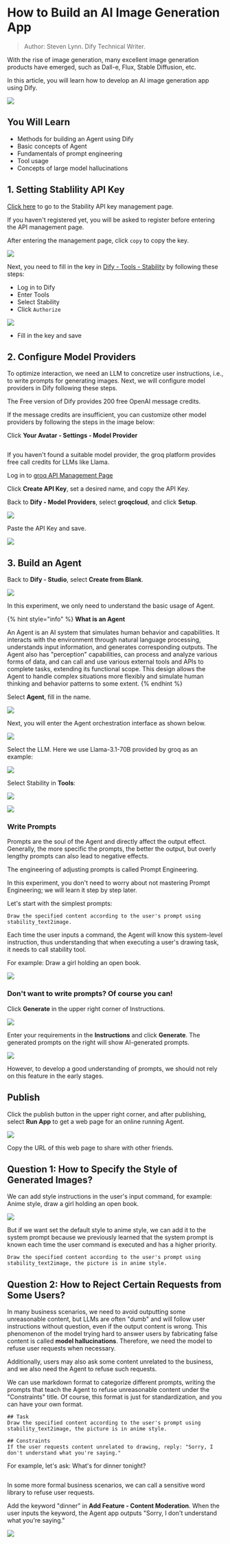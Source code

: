 # How to Build an AI Image Generation App

> Author: Steven Lynn. Dify Technical Writer.

With the rise of image generation, many excellent image generation products have emerged, such as Dall-e, Flux, Stable Diffusion, etc.

In this article, you will learn how to develop an AI image generation app using Dify.

![](https://assets-docs.dify.ai/dify-enterprise-mintlify/en/workshop/basic/05ff829cf382e82c9ece2676032d2383.png)

## You Will Learn

* Methods for building an Agent using Dify
* Basic concepts of Agent
* Fundamentals of prompt engineering
* Tool usage
* Concepts of large model hallucinations

## 1. Setting Stablility API Key

[Click here](https://platform.stability.ai/account/keys) to go to the Stability API key management page.

If you haven't registered yet, you will be asked to register before entering the API management page.

After entering the management page, click `copy` to copy the key.

![](https://assets-docs.dify.ai/dify-enterprise-mintlify/en/workshop/basic/f73d82756bdf93c8863ac0b1f55fa5af.png)

Next, you need to fill in the key in [Dify - Tools - Stability](https://cloud.dify.ai/tools) by following these steps:

* Log in to Dify
* Enter Tools
* Select Stability
* Click `Authorize`

![](https://assets-docs.dify.ai/dify-enterprise-mintlify/en/workshop/basic/bcc961ffc8a341c8ba3137e475072f99.png)

* Fill in the key and save

## 2. Configure Model Providers

To optimize interaction, we need an LLM to concretize user instructions, i.e., to write prompts for generating images. Next, we will configure model providers in Dify following these steps.

The Free version of Dify provides 200 free OpenAI message credits.

If the message credits are insufficient, you can customize other model providers by following the steps in the image below:

Click **Your Avatar - Settings - Model Provider**

<figure><img src="https://assets-docs.dify.ai/dify-enterprise-mintlify/en/workshop/basic/4b4102f9027e2bda3fc520eaa8ea2354.png" alt=""><figcaption></figcaption></figure>

If you haven't found a suitable model provider, the groq platform provides free call credits for LLMs like Llama.

Log in to [groq API Management Page](https://console.groq.com/keys)

Click **Create API Key**, set a desired name, and copy the API Key.

Back to **Dify - Model Providers**, select **groqcloud**, and click **Setup**.

![](https://assets-docs.dify.ai/dify-enterprise-mintlify/en/workshop/basic/0fda6e81dc23974576ddc21bda96e26d.png)

Paste the API Key and save.

![](https://assets-docs.dify.ai/dify-enterprise-mintlify/en/workshop/basic/b250952afad12b39613aa27da5335fa3.png)

## 3. Build an Agent

Back to **Dify - Studio**, select **Create from Blank**.

![](https://assets-docs.dify.ai/dify-enterprise-mintlify/en/workshop/basic/3b86940eadfe0ce14d175a9bb80fe5a9.png)

In this experiment, we only need to understand the basic usage of Agent.

{% hint style="info" %}
**What is an Agent**

An Agent is an AI system that simulates human behavior and capabilities. It interacts with the environment through natural language processing, understands input information, and generates corresponding outputs. The Agent also has "perception" capabilities, can process and analyze various forms of data, and can call and use various external tools and APIs to complete tasks, extending its functional scope. This design allows the Agent to handle complex situations more flexibly and simulate human thinking and behavior patterns to some extent.
{% endhint %}

Select **Agent**, fill in the name.

![](https://assets-docs.dify.ai/dify-enterprise-mintlify/en/workshop/basic/139ac0d2f4a10e2ec0e191457f4687a1.png)

Next, you will enter the Agent orchestration interface as shown below.

![](https://assets-docs.dify.ai/dify-enterprise-mintlify/en/workshop/basic/9045dbab8600e9c9d9632add787f26a6.png)

Select the LLM. Here we use Llama-3.1-70B provided by groq as an example:

![](https://assets-docs.dify.ai/dify-enterprise-mintlify/en/workshop/basic/47edc14c1d3c68eeb4ee4807b35df185.png)

Select Stability in **Tools**:

![](https://assets-docs.dify.ai/dify-enterprise-mintlify/en/workshop/basic/6e1c3dd63925fd9ba60568deb2602044.png)

![](https://assets-docs.dify.ai/dify-enterprise-mintlify/en/workshop/basic/539060be4e014126f9c5fc96c53dc5a4.png)

### Write Prompts

Prompts are the soul of the Agent and directly affect the output effect. Generally, the more specific the prompts, the better the output, but overly lengthy prompts can also lead to negative effects.

The engineering of adjusting prompts is called Prompt Engineering.

In this experiment, you don't need to worry about not mastering Prompt Engineering; we will learn it step by step later.

Let's start with the simplest prompts:

```
Draw the specified content according to the user's prompt using stability_text2image.
```

Each time the user inputs a command, the Agent will know this system-level instruction, thus understanding that when executing a user's drawing task, it needs to call stability tool.

For example: Draw a girl holding an open book.

![](https://assets-docs.dify.ai/dify-enterprise-mintlify/en/workshop/basic/05ff829cf382e82c9ece2676032d2383.png)

### Don't want to write prompts? Of course you can!

Click **Generate** in the upper right corner of Instructions.

![](https://assets-docs.dify.ai/dify-enterprise-mintlify/en/workshop/basic/426a416e468b9f495eb13ac2986acdca.png)

Enter your requirements in the **Instructions** and click **Generate**. The generated prompts on the right will show AI-generated prompts.

![](https://assets-docs.dify.ai/dify-enterprise-mintlify/en/workshop/basic/d750983264182e7af5014d5df4477e31.png)

However, to develop a good understanding of prompts, we should not rely on this feature in the early stages.

## Publish

Click the publish button in the upper right corner, and after publishing, select **Run App** to get a web page for an online running Agent.

![](https://assets-docs.dify.ai/dify-enterprise-mintlify/en/workshop/basic/38a1bf752ca1fc71eccbbfd18046f5bc.png)

Copy the URL of this web page to share with other friends.

## Question 1: How to Specify the Style of Generated Images?

We can add style instructions in the user's input command, for example: Anime style, draw a girl holding an open book.

![](https://assets-docs.dify.ai/dify-enterprise-mintlify/en/workshop/basic/d2d883d887272786ee19d97894cbb307.png)

But if we want set the default style to anime style, we can add it to the system prompt because we previously learned that the system prompt is known each time the user command is executed and has a higher priority.

```
Draw the specified content according to the user's prompt using stability_text2image, the picture is in anime style.
```

## Question 2: How to Reject Certain Requests from Some Users?

In many business scenarios, we need to avoid outputting some unreasonable content, but LLMs are often "dumb" and will follow user instructions without question, even if the output content is wrong. This phenomenon of the model trying hard to answer users by fabricating false content is called **model hallucinations**. Therefore, we need the model to refuse user requests when necessary.

Additionally, users may also ask some content unrelated to the business, and we also need the Agent to refuse such requests.

We can use markdown format to categorize different prompts, writing the prompts that teach the Agent to refuse unreasonable content under the "Constraints" title. Of course, this format is just for standardization, and you can have your own format.

```
## Task
Draw the specified content according to the user's prompt using stability_text2image, the picture is in anime style.

## Constraints
If the user requests content unrelated to drawing, reply: "Sorry, I don't understand what you're saying."
```

For example, let's ask: What's for dinner tonight?

<figure><img src="https://assets-docs.dify.ai/dify-enterprise-mintlify/en/workshop/basic/06dcf569989d797919fbe49ab8d5cadc.png" alt=""><figcaption></figcaption></figure>

In some more formal business scenarios, we can call a sensitive word library to refuse user requests.

Add the keyword "dinner" in **Add Feature - Content Moderation**. When the user inputs the keyword, the Agent app outputs "Sorry, I don't understand what you're saying."

![](https://assets-docs.dify.ai/dify-enterprise-mintlify/en/workshop/basic/828b27d1a873ff7b4b44f76d93229225.png)
